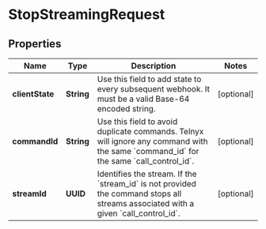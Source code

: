 

# StopStreamingRequest


## Properties

| Name | Type | Description | Notes |
|------------ | ------------- | ------------- | -------------|
|**clientState** | **String** | Use this field to add state to every subsequent webhook. It must be a valid Base-64 encoded string. |  [optional] |
|**commandId** | **String** | Use this field to avoid duplicate commands. Telnyx will ignore any command with the same &#x60;command_id&#x60; for the same &#x60;call_control_id&#x60;. |  [optional] |
|**streamId** | **UUID** | Identifies the stream. If the &#x60;stream_id&#x60; is not provided the command stops all streams associated with a given &#x60;call_control_id&#x60;. |  [optional] |




